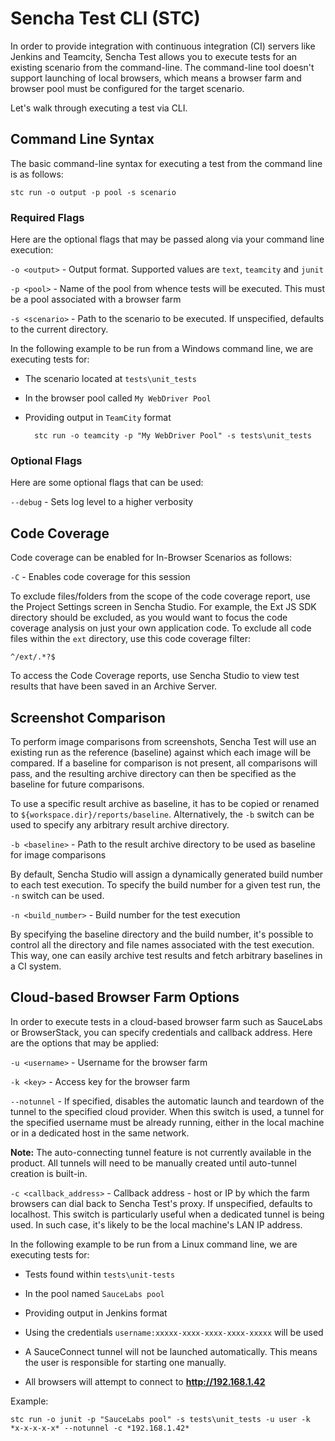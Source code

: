 # Sencha Test CLI (STC)

In order to provide integration with continuous integration (CI) servers like Jenkins and Teamcity, Sencha Test allows 
you to execute tests for an existing scenario from the command-line.  The command-line tool doesn't support launching of 
local browsers, which means a browser farm and browser pool must be configured for the target scenario.

Let's walk through executing a test via CLI.

## Command Line Syntax

The basic command-line syntax for executing a test from the command line is as follows:

    stc run -o output -p pool -s scenario

### Required Flags

Here are the optional flags that may be passed along via your command line execution:

`-o <output>` - Output format. Supported values are `text`, `teamcity` and `junit`

`-p <pool>` - Name of the pool from whence tests will be executed. This must be a pool associated with a browser farm

`-s <scenario>` - Path to the scenario to be executed. If unspecified, defaults to the current directory.

In the following example to be run from a Windows command line, we are executing tests for: 

* The scenario located at `tests\unit_tests` 
* In the browser pool called `My WebDriver Pool` 
* Providing output in `TeamCity` format

        stc run -o teamcity -p "My WebDriver Pool" -s tests\unit_tests

### Optional Flags

Here are some optional flags that can be used:

`--debug` - Sets log level to a higher verbosity

## Code Coverage

Code coverage can be enabled for In-Browser Scenarios as follows:

`-C` - Enables code coverage for this session

To exclude files/folders from the scope of the code coverage report, use the Project Settings screen in Sencha Studio. For example, the Ext JS SDK directory should be excluded, as you would want to focus the code coverage analysis on just your own application code. To exclude all code files within the `ext` directory, use this code coverage filter:

    ^/ext/.*?$

To access the Code Coverage reports, use Sencha Studio to view test results that have been saved in an Archive Server.

## Screenshot Comparison

To perform image comparisons from screenshots, Sencha Test will use an existing run as the reference (baseline) against 
which each image will be compared. If a baseline for comparison is not present, all comparisons will pass, and the 
resulting archive directory can then be specified as the baseline for future comparisons.

To use a specific result archive as baseline, it has to be copied or renamed to `${workspace.dir}/reports/baseline`. Alternatively, 
the `-b` switch can be used to specify any arbitrary result archive directory.

`-b <baseline>` - Path to the result archive directory to be used as baseline for image comparisons

By default, Sencha Studio will assign a dynamically generated build number to each test execution. To specify the build 
number for a given test run, the `-n` switch can be used.

`-n <build_number>` - Build number for the test execution

By specifying the baseline directory and the build number, it's possible to control all the directory and file names 
associated with the test execution. This way, one can easily archive test results and fetch arbitrary baselines in a 
CI system.

## Cloud-based Browser Farm Options

In order to execute tests in a cloud-based browser farm such as SauceLabs or BrowserStack, you can specify credentials and callback address.  Here are the options that may 
be applied:

`-u <username>` - Username for the browser farm

`-k <key>` - Access key for the browser farm

`--notunnel` - If specified, disables the automatic launch and teardown of the tunnel to the specified cloud provider. When 
this switch is used, a tunnel for the specified username must be already running, either in the local machine or in a 
dedicated host in the same network.

**Note:** The auto-connecting tunnel feature is not currently available in the product.  All tunnels will need
to be manually created until auto-tunnel creation is built-in.

`-c <callback_address>` - Callback address - host or IP by which the farm browsers can dial back to Sencha Test's proxy. 
If unspecified, defaults to localhost. This switch is particularly useful when a dedicated tunnel is being used. In such 
case, it's likely to be the local machine's LAN IP address.

In the following example to be run from a Linux command line, we are executing tests for: 

* Tests found within `tests\unit-tests`

* In the pool named `SauceLabs pool`

* Providing output in Jenkins format

* Using the credentials `username:xxxxx-xxxx-xxxx-xxxx-xxxxx` will be used

* A SauceConnect tunnel will not be launched automatically.  This means the user is responsible for starting one manually.

* All browsers will attempt to connect to **http://192.168.1.42**

Example:    

    stc run -o junit -p "SauceLabs pool" -s tests\unit_tests -u user -k *x-x-x-x-x* --notunnel -c *192.168.1.42*
